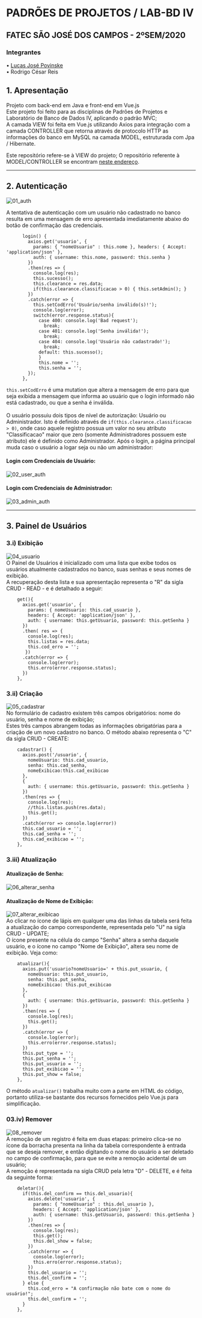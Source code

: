 # PADRÕES DE PROJETOS / LAB-BD IV
## FATEC SÃO JOSÉ DOS CAMPOS - 2ºSEM/2020
### Integrantes
• [Lucas José Povinske](https://github.com/lucas-povinske)<br>
• Rodrigo César Reis

## 1. Apresentação
Projeto com back-end em Java e front-end em Vue.js<br>
Este projeto foi feito para as disciplinas de Padrões de Projetos e Laboratório de Banco de Dados IV, aplicando o padrão MVC;<br>
A camada VIEW foi feita em Vue.js utilizando Axios para integração com a camada CONTROLLER que retorna através de protocolo HTTP as informações do banco em MySQL na camada MODEL, estruturada com Jpa / Hibernate.<br>

Este repositório refere-se à VIEW do projeto;
O repositório referente à MODEL/CONTROLLER se encontram [neste endereço](https://github.com/rodrigocr16/padroes_projetos).
___
## 2. Autenticação
![01_auth](https://github.com/rodrigocr16/vue-blank/blob/master/prints/01_invalid_auth.png)

A tentativa de autenticação com um usuário não cadastrado no banco resulta em uma mensagem de erro apresentada imediatamente abaixo do botão de confirmação das credenciais.
```
      login() {        
        axios.get('usuario', {
          params: { "nomeUsuario" : this.nome }, headers: { Accept: 'application/json' },
          auth: { username: this.nome, password: this.senha }
        })
        .then(res => {
          console.log(res);
          this.sucesso();
          this.clearance = res.data;
          if(this.clearance.classificacao > 0) { this.setAdmin(); }
        })
        .catch(error => {
          this.setCodErro('Usuário/senha inválido(s)!');
          console.log(error);
          switch(error.response.status){
            case 400: console.log('Bad request');
              break;
            case 401: console.log('Senha inválida!');
              break;
            case 404: console.log('Usuário não cadastrado!');
              break;
            default: this.sucesso();
            }
            this.nome = '';
            this.senha = '';
        });
      },
```
``this.setCodErro`` é uma mutation que altera a mensagem de erro para que seja exibida a mensagem que informa ao usuário que o login informado não está cadastrado, ou que a senha é inválida.
<br><br>
O usuário possuiu dois tipos de nível de autorização: Usuário ou Administrador. Isto é definido através de ``if(this.clearance.classificacao > 0)``, onde caso aquele registro possua um valor no seu atributo "Classificacao" maior que zero (somente Administradores possuem este atributo) ele é definido como Administrador.
Após o login, a página principal muda caso o usuário a logar seja ou não um administrador:
#### Login com Credenciais de Usuário:
![02_user_auth](https://github.com/rodrigocr16/vue-blank/blob/master/prints/02_user_auth.png)<br>
#### Login com Credenciais de Administrador:
![03_admin_auth](https://github.com/rodrigocr16/vue-blank/blob/master/prints/03_admin_auth.png)<br>
___
## 3. Painel de Usuários
### 3.i) Exibição
![04_usuario](https://github.com/rodrigocr16/vue-blank/blob/master/prints/04_usuario.png)<br>
O Painel de Usuários é inicializado com uma lista que exibe todos os usuários atualmente cadastrados no banco, suas senhas e seus nomes de exibição.<br>
A recuperação desta lista e sua apresentação representa o "R" da sigla CRUD - READ - e é detalhado a seguir:
```
    get(){
      axios.get('usuario', {
        params: { nomeUsuario: this.cad_usuario },
        headers: { Accept: 'application/json' },
        auth: { username: this.getUsuario, password: this.getSenha }
      })
      .then( res => {
        console.log(res);
        this.listas = res.data;
        this.cod_erro = '';
       })
      .catch(error => {
        console.log(error);
        this.erro(error.response.status);
      })
    },
```
### 3.ii) Criação
![05_cadastrar](https://github.com/rodrigocr16/vue-blank/blob/master/prints/05_cadastrar.gif)<br>
No formulário de cadastro existem três campos obrigatórios: nome do usuário, senha e nome de exibição;<br>
Estes três campos abrangem todas as informações obrigatórias para a criação de um novo cadastro no banco. O método abaixo representa o "C" da sigla CRUD - CREATE:
```
    cadastrar() {
      axios.post('/usuario', {
        nomeUsuario: this.cad_usuario,
        senha: this.cad_senha,
        nomeExibicao:this.cad_exibicao
      },
      {
        auth: { username: this.getUsuario, password: this.getSenha }
      })
      .then(res => {
        console.log(res);
        //this.listas.push(res.data);
        this.get();
      })
      .catch(error => console.log(error))
      this.cad_usuario = '';
      this.cad_senha = '';
      this.cad_exibicao = '';
    },
```
### 3.iii) Atualização
#### Atualização de Senha:
![06_alterar_senha](https://github.com/rodrigocr16/vue-blank/blob/master/prints/06_alterar_senha.gif)<br>
#### Atualização de Nome de Exibição:
![07_alterar_exibicao](https://github.com/rodrigocr16/vue-blank/blob/master/prints/07_alterar_exibicao.gif)<br>
Ao clicar no ícone de lápis em qualquer uma das linhas da tabela será feita a atualização do campo correspondente, representada pelo "U" na sigla CRUD - UPDATE;<br>
O ícone presente na célula do campo "Senha" altera a senha daquele usuário, e o ícone no campo "Nome de Exibição", altera seu nome de exibição. Veja como:
```
    atualizar(){
      axios.put('usuario?nomeUsuario=' + this.put_usuario, {
        nomeUsuario: this.put_usuario,
        senha: this.put_senha,
        nomeExibicao: this.put_exibicao
      },
      {
        auth: { username: this.getUsuario, password: this.getSenha }
      })
      .then(res => {
        console.log(res);
        this.get();
      })
      .catch(error => {
        console.log(error);
        this.erro(error.response.status);
      })
      this.put_type = '';
      this.put_senha = '';
      this.put_usuario = '';
      this.put_exibicao = '';
      this.put_show = false;
    },
```
O método ``atualizar()`` trabalha muito com a parte em HTML do código, portanto utiliza-se bastante dos recursos fornecidos pelo Vue.js para simplificação.
### 03.iv) Remover
![08_remover](https://github.com/rodrigocr16/vue-blank/blob/master/prints/08_remover.gif)<br>
A remoção de um registro é feita em duas etapas: primeiro clica-se no ícone da borracha presenta na linha da tabela correspondente à entrada que se deseja remover, e então digitando o nome do usuário a ser deletado no campo de confirmação, para que se evite a remoção acidental de um usuário;<br>
A remoção é representada na sigla CRUD pela letra "D" - DELETE, e é feita da seguinte forma:
```
    deletar(){
      if(this.del_confirm == this.del_usuario){
        axios.delete('usuario', {
          params: { "nomeUsuario" : this.del_usuario },
          headers: { Accept: 'application/json' },
          auth: { username: this.getUsuario, password: this.getSenha }
        })
        .then(res => {
          console.log(res);
          this.get();
          this.del_show = false;
        })
        .catch(error => {
          console.log(error);
          this.erro(error.response.status);
        })
        this.del_usuario = '';
        this.del_confirm = '';
      } else {
        this.cod_erro = "A confirmação não bate com o nome do usuário!";
        this.del_confirm = '';
      }
    },
```
